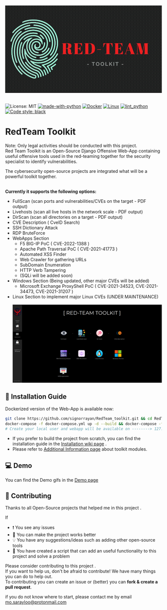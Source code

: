 ![Logo](Demo/RedTeam_logo3.gif)

\
![License: MIT](https://img.shields.io/badge/License-MIT-blue.svg)
[![made-with-python](https://img.shields.io/badge/Made%20with-Python-1f425f.svg)](https://www.python.org/)
[![Docker](https://badgen.net/badge/icon/docker?icon=docker&label)](https://https://docker.com/)
[![Linux](https://svgshare.com/i/Zhy.svg)](https://svgshare.com/i/Zhy.svg)
[![lint_python](https://github.com/signorrayan/RedTeam_toolkit/actions/workflows/lint_python.yml/badge.svg?branch=master)](https://github.com/signorrayan/RedTeam_toolkit/actions/workflows/lint_python.yml)
[![Code style: black](https://img.shields.io/badge/code%20style-black-000000.svg)](https://github.com/psf/black)


# RedTeam Toolkit
Note: Only legal activities should be conducted with this project.\
Red Team Toolkit is an Open-Source Django Offensive Web-App containing useful offensive tools used in the red-teaming together for the security specialist to identify vulnerabilities.

The cybersecurity open-source projects are integrated what will be a powerful toolkit together.

\
**Currently it supports the following options:**
- FullScan (scan ports and vulnerabilities/CVEs on the target - PDF output)
- Livehosts (scan all live hosts in the network scale - PDF output)
- DirScan (scan all directories on a target - PDF output)
- CVE Description ( CveID Search)
- SSH Dictionary Attack
- RDP BruteForce
- WebApps Section
  - F5 BIG-IP PoC ( CVE-2022-1388 )
  - Apache Path Traversal PoC ( CVE-2021-41773 )
  - Automated XSS Finder
  - Web Crawler for gathering URLs
  - SubDomain Enumeration
  - HTTP Verb Tampering
  - (SQLi will be added soon)
- Windows Section (Being updated, other major CVEs will be added)
  - Microsoft Exchange ProxyShell PoC ( CVE-2021-34523, CVE-2021-34473, CVE-2021-31207 )
- Linux Section to implement major Linux CVEs (UNDER MAINTENANCE)\
\
![Demo](Demo/dashboard.png)


## :blue_book: Installation Guide
Dockerized version of the Web-App is available now:
```bash
git clone https://github.com/signorrayan/RedTeam_toolkit.git && cd RedTeam_toolkit
docker-compose -f docker-compose.yml up -d --build && docker-compose -f docker-compose.yml exec webapp python manage.py createsuperuser
# Create your local user and webapp will be available on --------> 127.0.0.1:4334
```
- If you prefer to build the project from scratch, you can find the installation guide in the [Installation wiki page](https://github.com/signorrayan/RedTeam_toolkit/wiki/Installation-Guide)
.
- Please refer to [Additional Information page](https://github.com/signorrayan/RedTeam_toolkit/wiki/Additional-Information) about toolkit modules.

## :computer: Demo
You can find the Demo gifs in the [Demo page](https://github.com/signorrayan/RedTeam_toolkit/wiki/Demo)


## :trident: Contributing
Thanks to all Open-Source projects that helped me in this project .

If 
- :exclamation: You see any issues 
- :dizzy: You can make the project works better
- :bulb: You have any suggestions/ideas such as adding other open-source tools
- :star2: You have created a script that can add an useful functionality to this project and solve a problem



Please consider contributing to this project .\
If you want to help us, don't be afraid to contribute! We have many things you can do to help out.\
To contributing you can create an issue or (better) you can **fork & create a pull request**.

if you do not know where to start, please contact me by email mo.sarayloo@protonmail.com

  

